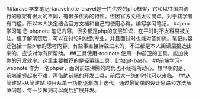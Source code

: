##laravel学堂笔记-laravelnote
laravel是一门优秀的php框架，它和以往国内流行的框架有很大的不同，有很多优秀的特性。但因官方文档太过简单，对于初学者有门槛。所以本人决定结合官方文档和自己的使用心得，编写学习笔记。
##php学习笔记-phpnote
笔记内容，很多都是php的底层知识，在平时时不太容易被关注。但了解清楚后，可以在讨论时做到专业，并且面试时也能对答如流。笔记内容还包括一些php的思考内容，有些事直接转载过来的，不过都是本人阅读后挑选出来的，应该对你有所帮助。
##工具使用-toolnote
使用一种前卫的工具，能加快你的开发效率。这里主要推荐的是轻量级工具，比如git-bash。
##前端学习-webnote
作为一名phper，面对前端沸腾的时代也不经有所动心。想申明的是，前端掌握起来不难，再借助前端的开发工具，前后大一统的时代可以来临。
##从简建站-从简建站
项目从单一功能逐渐向上迭代，通过最简单的设计思路和方法解决问题，每一步做到可以向后扩展开发。